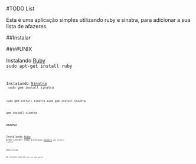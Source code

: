
#TODO List

Esta é uma aplicação simples utilizando ruby e sinatra, para adicionar a sua lista de afazeres.

##Instalar

####UNIX

Instalando [Ruby](https://www.ruby-lang.org/pt/)
<code> sudo apt-get install ruby<code>

Instalando [Sinatra](http://www.sinatrarb.com/intro.html)
<code> sudo gem install sinatra<code>

sudo gem install sinatra
sudo gem install sinatra

gem install sinatra

####MAC

Instalando [Ruby](https://www.ruby-lang.org/pt/)
 <code>brew install ruby<code>
Instalando [Sinatra](http://www.sinatrarb.com/intro.html)
 <code>gem install sinatra<code>


##Executando 

No terminal execute
<code>ruby run todo_app.rb<code>

